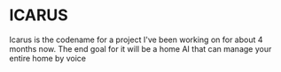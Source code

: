 # ICARUS
Icarus is the codename for a project I've been working on for about 4 months now. The end goal for it will be a home AI that can manage your entire home by voice
